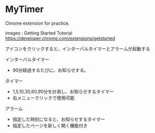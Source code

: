 # MyTimer
Chrome extension for practice.

images : Getting Started Tutorial https://developer.chrome.com/extensions/getstarted

アイコンをクリックすると、インターバルタイマーとアラームが起動する

インターバルタイマー
- 90分経過するたびに、お知らせする。

タイマー
- 1,5,10,30,60,90分を計測し、お知らせするタイマー
-  右メニュークリックで使用可能

アラーム
- 指定した時刻になると、お知らせするタイマー
- 指定したページを新しく開く機能付き
